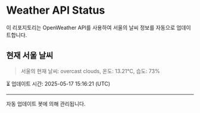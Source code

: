 
# Weather API Status

이 리포지토리는 OpenWeather API를 사용하여 서울의 날씨 정보를 자동으로 업데이트합니다.

## 현재 서울 날씨
> 서울의 현재 날씨: overcast clouds, 온도: 13.21°C, 습도: 73%

⏳ 업데이트 시간: 2025-05-17 15:16:21 (UTC)

---
자동 업데이트 봇에 의해 관리됩니다.
